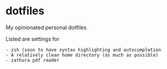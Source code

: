 # dotfiles
My opinionated personal dotfiles

Listed are settings for

    - zsh (soon to have syntax highlighting and autocompletion
    - A relatively clean home directory (as much as possible)
    - zathura pdf reader
